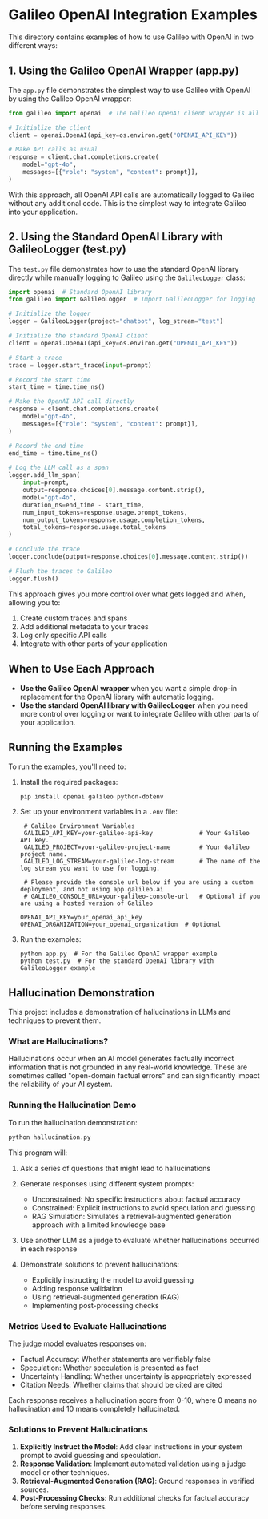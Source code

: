 # Galileo OpenAI Integration Examples

This directory contains examples of how to use Galileo with OpenAI in two different ways:

## 1. Using the Galileo OpenAI Wrapper (app.py)

The `app.py` file demonstrates the simplest way to use Galileo with OpenAI by using the Galileo OpenAI wrapper:

```python
from galileo import openai  # The Galileo OpenAI client wrapper is all you need!

# Initialize the client
client = openai.OpenAI(api_key=os.environ.get("OPENAI_API_KEY"))

# Make API calls as usual
response = client.chat.completions.create(
    model="gpt-4o",
    messages=[{"role": "system", "content": prompt}],
)
```

With this approach, all OpenAI API calls are automatically logged to Galileo without any additional code. This is the simplest way to integrate Galileo into your application.

## 2. Using the Standard OpenAI Library with GalileoLogger (test.py)

The `test.py` file demonstrates how to use the standard OpenAI library directly while manually logging to Galileo using the `GalileoLogger` class:

```python
import openai  # Standard OpenAI library
from galileo import GalileoLogger  # Import GalileoLogger for logging

# Initialize the logger
logger = GalileoLogger(project="chatbot", log_stream="test")

# Initialize the standard OpenAI client
client = openai.OpenAI(api_key=os.environ.get("OPENAI_API_KEY"))

# Start a trace
trace = logger.start_trace(input=prompt)

# Record the start time
start_time = time.time_ns()

# Make the OpenAI API call directly
response = client.chat.completions.create(
    model="gpt-4o",
    messages=[{"role": "system", "content": prompt}],
)

# Record the end time
end_time = time.time_ns()

# Log the LLM call as a span
logger.add_llm_span(
    input=prompt,
    output=response.choices[0].message.content.strip(),
    model="gpt-4o",
    duration_ns=end_time - start_time,
    num_input_tokens=response.usage.prompt_tokens,
    num_output_tokens=response.usage.completion_tokens,
    total_tokens=response.usage.total_tokens
)

# Conclude the trace
logger.conclude(output=response.choices[0].message.content.strip())

# Flush the traces to Galileo
logger.flush()
```

This approach gives you more control over what gets logged and when, allowing you to:

1. Create custom traces and spans
2. Add additional metadata to your traces
3. Log only specific API calls
4. Integrate with other parts of your application

## When to Use Each Approach

- **Use the Galileo OpenAI wrapper** when you want a simple drop-in replacement for the OpenAI library with automatic logging.
- **Use the standard OpenAI library with GalileoLogger** when you need more control over logging or want to integrate Galileo with other parts of your application.

## Running the Examples

To run the examples, you'll need to:

1. Install the required packages:
   ```
   pip install openai galileo python-dotenv
   ```

2. Set up your environment variables in a `.env` file:
   ```
    # Galileo Environment Variables
    GALILEO_API_KEY=your-galileo-api-key             # Your Galileo API key.
    GALILEO_PROJECT=your-galileo-project-name        # Your Galileo project name.
    GALILEO_LOG_STREAM=your-galileo-log-stream       # The name of the log stream you want to use for logging.
    
    # Please provide the console url below if you are using a custom deployment, and not using app.galileo.ai
    # GALILEO_CONSOLE_URL=your-galileo-console-url   # Optional if you are using a hosted version of Galileo

   OPENAI_API_KEY=your_openai_api_key
   OPENAI_ORGANIZATION=your_openai_organization  # Optional
   ```

3. Run the examples:
   ```
   python app.py  # For the Galileo OpenAI wrapper example
   python test.py  # For the standard OpenAI library with GalileoLogger example
   ```

## Hallucination Demonstration

This project includes a demonstration of hallucinations in LLMs and techniques to prevent them.

### What are Hallucinations?

Hallucinations occur when an AI model generates factually incorrect information that is not grounded in any real-world knowledge. These are sometimes called "open-domain factual errors" and can significantly impact the reliability of your AI system.

### Running the Hallucination Demo

To run the hallucination demonstration:

```bash
python hallucination.py
```

This program will:

1. Ask a series of questions that might lead to hallucinations
2. Generate responses using different system prompts:
   - Unconstrained: No specific instructions about factual accuracy
   - Constrained: Explicit instructions to avoid speculation and guessing
   - RAG Simulation: Simulates a retrieval-augmented generation approach with a limited knowledge base

3. Use another LLM as a judge to evaluate whether hallucinations occurred in each response
4. Demonstrate solutions to prevent hallucinations:
   - Explicitly instructing the model to avoid guessing
   - Adding response validation
   - Using retrieval-augmented generation (RAG)
   - Implementing post-processing checks

### Metrics Used to Evaluate Hallucinations

The judge model evaluates responses on:
- Factual Accuracy: Whether statements are verifiably false
- Speculation: Whether speculation is presented as fact
- Uncertainty Handling: Whether uncertainty is appropriately expressed
- Citation Needs: Whether claims that should be cited are cited

Each response receives a hallucination score from 0-10, where 0 means no hallucination and 10 means completely hallucinated.

### Solutions to Prevent Hallucinations

1. **Explicitly Instruct the Model**: Add clear instructions in your system prompt to avoid guessing and speculation.
2. **Response Validation**: Implement automated validation using a judge model or other techniques.
3. **Retrieval-Augmented Generation (RAG)**: Ground responses in verified sources.
4. **Post-Processing Checks**: Run additional checks for factual accuracy before serving responses. 